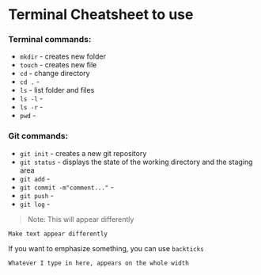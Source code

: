 # Terminal Cheatsheet to use


### Terminal commands:
* `mkdir` - creates new folder
* `touch` - creates new file
* `cd` - change directory
* `cd .` -
* `ls` - list folder and files
* `ls -l` -
* `ls -r` -
* `pwd` -

### Git commands:
* `git init` - creates a new git repository
* `git status` - displays the state of the working directory and the staging area
* `git add` -
* `git commit -m"comment..."` -
* `git push` -
* `git log` -




>Note: This will appear differently

`Make text appear differently`

If you want to emphasize something, you can use `backticks`

```
Whatever I type in here, appears on the whole width
```